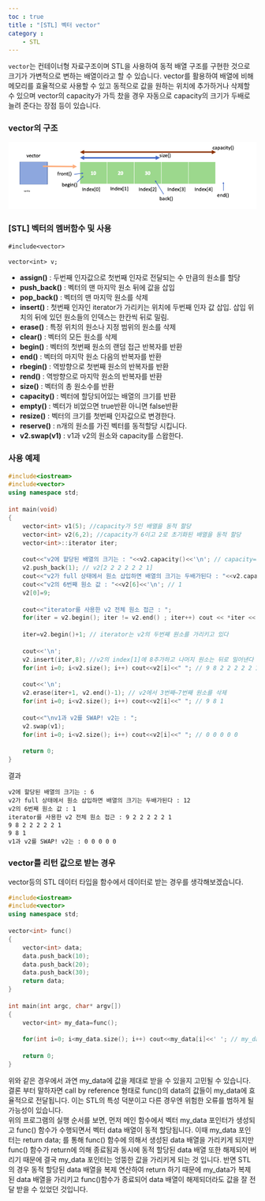 ```yaml
---
toc : true
title : "[STL] 벡터 vector"
category : 
    - STL
---
```

`vector`는 컨테이너형 자료구조이며 STL을 사용하여 동적 배열 구조를 구현한 것으로 크기가 가변적으로 변하는 배열이라고 할 수 있습니다. vector를 활용하여 배열에 비해 메모리를 효율적으로 사용할 수 있고 동적으로 값을 원하는 위치에 추가하거나 삭제할 수 있으며 vector의 capacity가 가득 찼을 경우 자동으로 capacity의 크기가 두배로 늘려 준다는 장점 등이 있습니다.

### vector의 구조
![vector구조](/assets/images/stl/vector.png)

### [STL] 벡터의 멤버함수 및 사용 
`#include<vector>`

`vector<int> v;`
- **assign$($)** : 두번째 인자값으로 첫번째 인자로 전달되는 수 만큼의 원소를 할당<br>
- **push_back$($)** : 벡터의 맨 마지막 원소 뒤에 값을 삽입<br>
- **pop_back$($)** : 벡터의 맨 마지막 원소를 삭제<br>
- **insert$($)** : 첫번째 인자인 iterator가 가리키는 위치에 두번째 인자 값 삽입. 삽입 위치의 뒤에 있던 원소들의 인덱스는 한칸씩 뒤로 밀림.<br>
- **erase$($)** : 특정 위치의 원소나 지정 범위의 원소를 삭제<br>
- **clear$($)** : 벡터의 모든 원소를 삭제<br>
- **begin$($)** : 벡터의 첫번째 원소의 랜덤 접근 반복자를 반환<br>
- **end$($)** : 벡터의 마지막 원소 다음의 반복자를 반환<br>
- **rbegin$($)** : 역방향으로 첫번째 원소의 반복자를 반환<br>
- **rend$($)** : 역방향으로 마지막 원소의 반복자를 반환<br>
- **size$($)** : 벡터의 총 원소수를 반환<br>
- **capacity$($)** : 벡터에 할당되어있는 배열의 크기를 반환<br>
- **empty$($)** : 벡터가 비었으면 true반환 아니면 false반환<br>
- **resize$($)** : 벡터의 크기를 첫번째 인자값으로 변경한다.<br>
- **reserve$($)** : n개의 원소를 가진 벡터를 동적할당 시킵니다.<br>
- **v2.swap$($v1)** : v1과 v2의 원소와 capacity를 스왑한다.<br>

### 사용 예제
``` cpp
#include<iostream>
#include<vector>
using namespace std;

int main(void)
{
    vector<int> v1(5); //capacity가 5인 배열을 동적 할당
    vector<int> v2(6,2); //capacity가 6이고 2로 초기화된 배열을 동적 할당 
    vector<int>::iterator iter;

    cout<<"v2에 할당된 배열의 크기는 : "<<v2.capacity()<<'\n'; // capacity=6
    v2.push_back(1); // v2[2 2 2 2 2 2 1]
    cout<<"v2가 full 상태에서 원소 삽입하면 배열의 크기는 두배가된다 : "<<v2.capacity()<<'\n'; //capacity=12
    cout<<"v2의 6번째 원소 값 : "<<v2[6]<<'\n'; // 1
    v2[0]=9;

    cout<<"iterator를 사용한 v2 전체 원소 접근 : ";
    for(iter = v2.begin(); iter != v2.end() ; iter++) cout << *iter << " "; // 9 2 2 2 2 2 1

    iter=v2.begin()+1; // iterator는 v2의 두번째 원소를 가리키고 있다

    cout<<'\n';
    v2.insert(iter,8); //v2의 index[1]에 8추가하고 나머지 원소는 뒤로 밀어낸다
    for(int i=0; i<v2.size(); i++) cout<<v2[i]<<" "; // 9 8 2 2 2 2 2 1

    cout<<'\n';
    v2.erase(iter+1, v2.end()-1); // v2에서 3번째~7번째 원소를 삭제
    for(int i=0; i<v2.size(); i++) cout<<v2[i]<<" "; // 9 8 1
    
    cout<<"\nv1과 v2를 SWAP! v2는 : ";
    v2.swap(v1);
    for(int i=0; i<v2.size(); i++) cout<<v2[i]<<" "; // 0 0 0 0 0

    return 0;
}
``` 
결과
``` shell
v2에 할당된 배열의 크기는 : 6
v2가 full 상태에서 원소 삽입하면 배열의 크기는 두배가된다 : 12
v2의 6번째 원소 값 : 1
iterator를 사용한 v2 전체 원소 접근 : 9 2 2 2 2 2 1 
9 8 2 2 2 2 2 1 
9 8 1 
v1과 v2를 SWAP! v2는 : 0 0 0 0 0 
```
### vector를 리턴 값으로 받는 경우
vector등의 STL 데이터 타입을 함수에서 데이터로 받는 경우를 생각해보겠습니다.
``` cpp
#include<iostream>
#include<vector>
using namespace std;

vector<int> func()
{
    vector<int> data;
    data.push_back(10);
    data.push_back(20);
    data.push_back(30);
    return data;
}

int main(int argc, char* argv[])
{
    vector<int> my_data=func();

    for(int i=0; i<my_data.size(); i++) cout<<my_data[i]<<' '; // my_data [10 20 30]

    return 0;
}
``` 
위와 같은 경우에서 과연 my_data에 값을 제대로 받을 수 있을지 고민될 수 있습니다. 결론 부터 말하자면 call by reference 형태로 func$($)의 data의 값들이 my_data에 효율적으로 전달됩니다. 이는 STL의 특성 덕분이고 다른 경우엔 위험한 오류를 범하게 될 가능성이 있습니다.
<br>
위의 프로그램의 실행 순서를 보면, 먼저 메인 함수에서 벡터 my_data 포인터가 생성되고 func$($) 함수가 수행되면서 벡터 data 배열이 동적 할당됩니다. 이때 my_data 포인터는 return data; 를 통해 func() 함수에 의해서 생성된 data 배열을 가리키게 되지만 func() 함수가 return에 의해 종료됨과 동시에 동적 할당된 data 배열 또한 해제되어 버리기 때문에 결국 my_data 포인터는 엉뚱한 값을 가리키게 되는 것 입니다. 
반면 STL의 경우 동적 할당된 data 배열을 복제 연산하여 return 하기 때문에 my_data가 복제된 data 배열을 가리키고 func()함수가 종료되어 data 배열이 해제되더라도 값을 잘 전달 받을 수 있었던 것입니다.